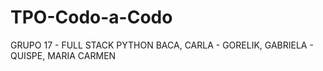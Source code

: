 # TPO-Codo-a-Codo
GRUPO 17 - FULL STACK PYTHON 
BACA, CARLA - GORELIK, GABRIELA - QUISPE, MARIA CARMEN
